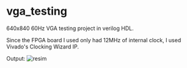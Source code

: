 # vga_testing
640x840 60Hz VGA testing project in verilog HDL.

Since the FPGA board I used only had 12MHz of internal clock, I used Vivado's Clocking Wizard IP. 

Output:
![resim](https://user-images.githubusercontent.com/120679137/220420482-e0713c8c-b5b9-4a81-8159-7e3d85597321.png)
